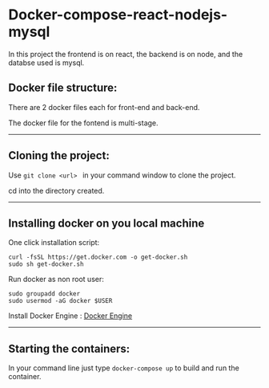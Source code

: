 # Docker-compose-react-nodejs-mysql
In this project the frontend is on react, the backend is on node, and the databse used is mysql.

## Docker file structure:
There are 2 docker files each for front-end and back-end.

The docker file for the fontend is multi-stage.

---

## Cloning the project:
Use ```git clone <url> ``` in your command window to clone the project.

cd into the directory created.

---

## Installing docker on you local machine
One click installation script:
```
curl -fsSL https://get.docker.com -o get-docker.sh
sudo sh get-docker.sh
```
Run docker as non root user:
```
sudo groupadd docker
sudo usermod -aG docker $USER
```
Install Docker Engine : [Docker Engine](https://docs.docker.com/engine/install/)

---

## Starting the containers:
In your command line just type ```docker-compose up``` to build and run the container.
